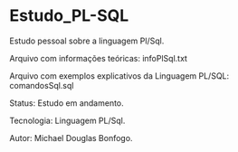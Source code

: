 # Estudo_PL-SQL
 Estudo pessoal sobre a linguagem Pl/Sql.
 
 
 Arquivo com informações teóricas: infoPlSql.txt
 
 
 Arquivo com exemplos explicativos da Linguagem PL/SQL: comandosSql.sql
 
 
 Status: Estudo em andamento.
 
 
 Tecnologia: Linguagem PL/Sql.
 
 
 Autor: Michael Douglas Bonfogo.
